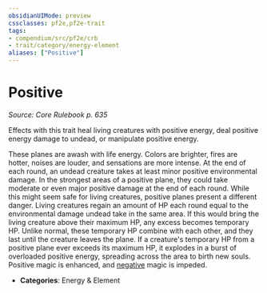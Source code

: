 ```yaml
---
obsidianUIMode: preview
cssclasses: pf2e,pf2e-trait
tags:
- compendium/src/pf2e/crb
- trait/category/energy-element
aliases: ["Positive"]
---
```

# Positive  
*Source: Core Rulebook p. 635*  

Effects with this trait heal living creatures with positive energy, deal positive energy damage to undead, or manipulate positive energy.

These planes are awash with life energy. Colors are brighter, fires are hotter, noises are louder, and sensations are more intense. At the end of each round, an undead creature takes at least minor positive environmental damage. In the strongest areas of a positive plane, they could take moderate or even major positive damage at the end of each round. While this might seem safe for living creatures, positive planes present a different danger. Living creatures regain an amount of HP each round equal to the environmental damage undead take in the same area. If this would bring the living creature above their maximum HP, any excess becomes temporary HP. Unlike normal, these temporary HP combine with each other, and they last until the creature leaves the plane. If a creature's temporary HP from a positive plane ever exceeds its maximum HP, it explodes in a burst of overloaded positive energy, spreading across the area to birth new souls. Positive magic is enhanced, and [negative](rules/traits/negative.md "Negative Energy & Element Trait") magic is impeded.

- **Categories**: Energy & Element